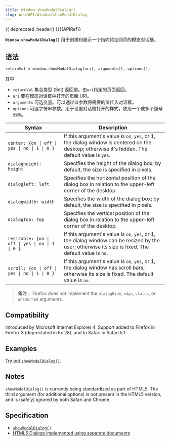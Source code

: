 ```yaml
---
title: Window.showModalDialog()
slug: Web/API/Window/showModalDialog
---
```


{{ deprecated_header() }}{{APIRef}}

**`Window.showModalDialog()`** 用于创建和展示一个指向特定网页的模态对话框。

## 语法

```plain
returnVal = window.showModalDialog(uri[, arguments][, options]);
```

其中

- `returnVal` 集合类型 (Set) 返回值。由`uri`指定的页面返回。
- `uri` 要在模态对话框中打开的页面 URI。
- `arguments` 可选变量。可以通过该参数将需要的值传入对话框。
- `options` 可选字符串参数。用于设置对话框打开的样式，使用一个或多个逗号分隔。

| Syntax                                           | Description                                                                                                                                          |
| ------------------------------------------------ | ---------------------------------------------------------------------------------------------------------------------------------------------------- |
| `center: {on \| off \| yes \| no \| 1 \| 0 }`    | If this argument's value is `on`, `yes`, or 1, the dialog window is centered on the desktop; otherwise it's hidden. The default value is `yes`.      |
| `dialogheight: height`                           | Specifies the height of the dialog box; by default, the size is specified in pixels.                                                                 |
| `dialogleft: left`                               | Specifies the horizontal position of the dialog box in relation to the upper-left corner of the desktop.                                             |
| `dialogwidth: width`                             | Specifies the width of the dialog box; by default, the size is specified in pixels.                                                                  |
| `dialogtop: top`                                 | Specifies the vertical position of the dialog box in relation to the upper-left corner of the desktop.                                               |
| `resizable: {on \| off \| yes \| no \| 1 \| 0 }` | If this argument's value is `on`, `yes`, or 1, the dialog window can be resized by the user; otherwise its size is fixed. The default value is `no`. |
| `scroll: {on \| off \| yes \| no \| 1 \| 0 }`    | If this argument's value is `on`, `yes`, or 1, the dialog window has scroll bars; otherwise its size is fixed. The default value is `no`.            |

> **备注：** Firefox does not implement the `dialogHide`, `edge`, `status`, or `unadorned` arguments.

## Compatibility

Introduced by Microsoft Internet Explorer 4. Support added to Firefox in Firefox 3 (deprectated in Fx 28), and to Safari in Safari 5.1.

## Examples

[Try out `showModalDialog()`](/samples/domref/showModalDialog.html).

## Notes

`showModalDialog()` is currently being standardized as part of HTML5. The third argument (for additional options) is not present in the HTML5 version, and is (safely) ignored by both Safari and Chrome.

## Specification

- [`showModalDialog()`](https://msdn.microsoft.com/en-us/library/ms536759%28VS.85%29.aspx?f=255&MSPPError=-2147217396)
- [HTML5 Dialogs implemented using separate documents](http://www.whatwg.org/specs/web-apps/current-work/multipage/timers.html#dialogs-implemented-using-separate-documents)
